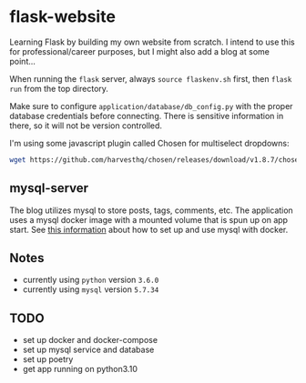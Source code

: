 # flask-website
Learning Flask by building my own website from scratch. I intend to use this for professional/career purposes, but I might also add a blog at some point...

When running the `flask` server, always `source flaskenv.sh` first, then `flask run` from the top directory.

Make sure to configure `application/database/db_config.py` with the proper database credentials before connecting. There is sensitive information in there, so it will not be version controlled.

I'm using some javascript plugin called Chosen for multiselect dropdowns:
```bash
wget https://github.com/harvesthq/chosen/releases/download/v1.8.7/chosen_v1.8.7.zip
```

## mysql-server
The blog utilizes mysql to store posts, tags, comments, etc.
The application uses a mysql docker image with a mounted volume that is spun up on app start.
See [this information](https://dev.mysql.com/doc/refman/8.0/en/docker-mysql-more-topics.html) about how to set up and use mysql with docker.

## Notes
* currently using `python` version `3.6.0`
* currently using `mysql` version `5.7.34`

## TODO
* set up docker and docker-compose
* set up mysql service and database
* set up poetry
* get app running on python3.10